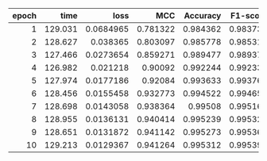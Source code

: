 |   epoch |    time |      loss |      MCC |   Accuracy |   F1-score |
|--------:|--------:|----------:|---------:|-----------:|-----------:|
|       1 | 129.031 | 0.0684965 | 0.781322 |   0.984362 |   0.983739 |
|       2 | 128.627 | 0.038365  | 0.803097 |   0.985778 |   0.985311 |
|       3 | 127.466 | 0.0273654 | 0.859271 |   0.989477 |   0.989371 |
|       4 | 126.982 | 0.021218  | 0.90092  |   0.992244 |   0.992337 |
|       5 | 127.974 | 0.0177186 | 0.92084  |   0.993633 |   0.993765 |
|       6 | 128.456 | 0.0155458 | 0.932773 |   0.994522 |   0.994653 |
|       7 | 128.698 | 0.0143058 | 0.938364 |   0.99508  |   0.995166 |
|       8 | 128.955 | 0.0136131 | 0.940414 |   0.995239 |   0.995323 |
|       9 | 128.651 | 0.0131872 | 0.941142 |   0.995273 |   0.995363 |
|      10 | 129.213 | 0.0129367 | 0.941264 |   0.995312 |   0.995393 |